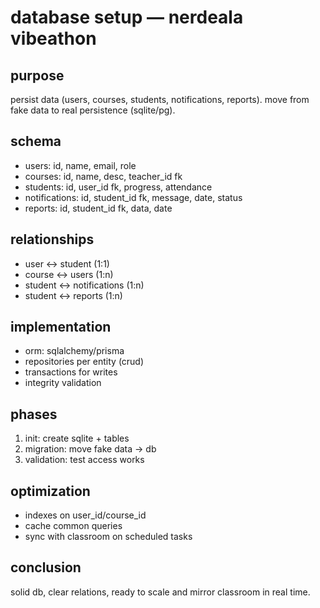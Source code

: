 # database setup — nerdeala vibeathon

## purpose
persist data (users, courses, students, notifications, reports). move from fake data to real persistence (sqlite/pg).

## schema
- users: id, name, email, role  
- courses: id, name, desc, teacher_id fk  
- students: id, user_id fk, progress, attendance  
- notifications: id, student_id fk, message, date, status  
- reports: id, student_id fk, data, date  

## relationships
- user ↔ student (1:1)  
- course ↔ users (1:n)  
- student ↔ notifications (1:n)  
- student ↔ reports (1:n)  

## implementation
- orm: sqlalchemy/prisma  
- repositories per entity (crud)  
- transactions for writes  
- integrity validation  

## phases
1. init: create sqlite + tables  
2. migration: move fake data → db  
3. validation: test access works  

## optimization
- indexes on user_id/course_id  
- cache common queries  
- sync with classroom on scheduled tasks  

## conclusion
solid db, clear relations, ready to scale and mirror classroom in real time.
